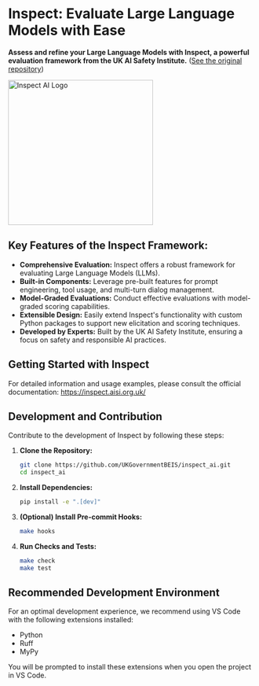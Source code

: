 # Inspect: Evaluate Large Language Models with Ease

**Assess and refine your Large Language Models with Inspect, a powerful evaluation framework from the UK AI Safety Institute.** ([See the original repository](https://github.com/UKGovernmentBEIS/inspect_ai))

[<img width="295" src="https://inspect.aisi.org.uk/images/aisi-logo.svg" alt="Inspect AI Logo" />](https://aisi.gov.uk/)

## Key Features of the Inspect Framework:

*   **Comprehensive Evaluation:** Inspect offers a robust framework for evaluating Large Language Models (LLMs).
*   **Built-in Components:** Leverage pre-built features for prompt engineering, tool usage, and multi-turn dialog management.
*   **Model-Graded Evaluations:** Conduct effective evaluations with model-graded scoring capabilities.
*   **Extensible Design:** Easily extend Inspect's functionality with custom Python packages to support new elicitation and scoring techniques.
*   **Developed by Experts:** Built by the UK AI Safety Institute, ensuring a focus on safety and responsible AI practices.

## Getting Started with Inspect

For detailed information and usage examples, please consult the official documentation: <https://inspect.aisi.org.uk/>

## Development and Contribution

Contribute to the development of Inspect by following these steps:

1.  **Clone the Repository:**

    ```bash
    git clone https://github.com/UKGovernmentBEIS/inspect_ai.git
    cd inspect_ai
    ```

2.  **Install Dependencies:**

    ```bash
    pip install -e ".[dev]"
    ```

3.  **(Optional) Install Pre-commit Hooks:**

    ```bash
    make hooks
    ```

4.  **Run Checks and Tests:**

    ```bash
    make check
    make test
    ```

## Recommended Development Environment

For an optimal development experience, we recommend using VS Code with the following extensions installed:

*   Python
*   Ruff
*   MyPy

You will be prompted to install these extensions when you open the project in VS Code.